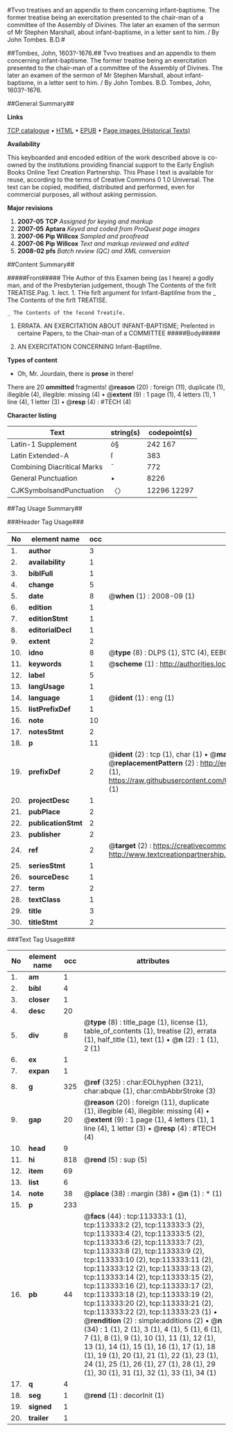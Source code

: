 #Tvvo treatises and an appendix to them concerning infant-baptisme. The former treatise being an exercitation presented to the chair-man of a committee of the Assembly of Divines. The later an examen of the sermon of Mr Stephen Marshall, about infant-baptisme, in a letter sent to him. / By John Tombes. B.D.#

##Tombes, John, 1603?-1676.##
Tvvo treatises and an appendix to them concerning infant-baptisme. The former treatise being an exercitation presented to the chair-man of a committee of the Assembly of Divines. The later an examen of the sermon of Mr Stephen Marshall, about infant-baptisme, in a letter sent to him. / By John Tombes. B.D.
Tombes, John, 1603?-1676.

##General Summary##

**Links**

[TCP catalogue](http://www.ota.ox.ac.uk/tcp/)  • 
[HTML](http://tei.it.ox.ac.uk/tcp/Texts-HTML/free/A94/A94741.html)  • 
[EPUB](http://tei.it.ox.ac.uk/tcp/Texts-EPUB/free/A94/A94741.epub) • 
[Page images (Historical Texts)](https://data.historicaltexts.jisc.ac.uk/view?pubId=eebo-99861205e&pageId=eebo-99861205e-113333-1)

**Availability**

This keyboarded and encoded edition of the
	       work described above is co-owned by the institutions
	       providing financial support to the Early English Books
	       Online Text Creation Partnership. This Phase I text is
	       available for reuse, according to the terms of Creative
	       Commons 0 1.0 Universal. The text can be copied,
	       modified, distributed and performed, even for
	       commercial purposes, all without asking permission.

**Major revisions**

1. __2007-05__ __TCP__ *Assigned for keying and markup*
1. __2007-05__ __Aptara__ *Keyed and coded from ProQuest page images*
1. __2007-06__ __Pip Willcox__ *Sampled and proofread*
1. __2007-06__ __Pip Willcox__ *Text and markup reviewed and edited*
1. __2008-02__ __pfs__ *Batch review (QC) and XML conversion*

##Content Summary##

#####Front#####
THe Author of this Examen being (as I heare)
a godly man, and of the Presbyterian judgement,
though The Contents of the firſt TREATISE.Pag. 1. ſect. 1. THe firſt argument for Infant-Baptiſme from the 
    _ The Contents of the firſt TREATISE.

    _ The Contents of the ſecond Treatiſe.

1. ERRATA.
AN
EXERCITATION
ABOUT
INFANT-BAPTISME;
Preſented in certaine Papers, to the
Chair-man of a COMMITTEE
#####Body#####

1. AN
EXERCITATION
CONCERNING
Infant-Baptiſme.

**Types of content**

  * Oh, Mr. Jourdain, there is **prose** in there!

There are 20 **ommitted** fragments! 
 @__reason__ (20) : foreign (11), duplicate (1), illegible (4), illegible: missing (4)  •  @__extent__ (9) : 1 page (1), 4 letters (1), 1 line (4), 1 letter (3)  •  @__resp__ (4) : #TECH (4)

**Character listing**


|Text|string(s)|codepoint(s)|
|---|---|---|
|Latin-1 Supplement|ò§|242 167|
|Latin Extended-A|ſ|383|
|Combining             Diacritical Marks|̄|772|
|General Punctuation|•|8226|
|CJKSymbolsandPunctuation|〈〉|12296 12297|

##Tag Usage Summary##

###Header Tag Usage###

|No|element name|occ|attributes|
|---|---|---|---|
|1.|__author__|3||
|2.|__availability__|1||
|3.|__biblFull__|1||
|4.|__change__|5||
|5.|__date__|8| @__when__ (1) : 2008-09 (1)|
|6.|__edition__|1||
|7.|__editionStmt__|1||
|8.|__editorialDecl__|1||
|9.|__extent__|2||
|10.|__idno__|8| @__type__ (8) : DLPS (1), STC (4), EEBO-CITATION (1), PROQUEST (1), VID (1)|
|11.|__keywords__|1| @__scheme__ (1) : http://authorities.loc.gov/ (1)|
|12.|__label__|5||
|13.|__langUsage__|1||
|14.|__language__|1| @__ident__ (1) : eng (1)|
|15.|__listPrefixDef__|1||
|16.|__note__|10||
|17.|__notesStmt__|2||
|18.|__p__|11||
|19.|__prefixDef__|2| @__ident__ (2) : tcp (1), char (1)  •  @__matchPattern__ (2) : ([0-9\-]+):([0-9IVX]+) (1), (.+) (1)  •  @__replacementPattern__ (2) : http://eebo.chadwyck.com/downloadtiff?vid=$1&page=$2 (1), https://raw.githubusercontent.com/textcreationpartnership/Texts/master/tcpchars.xml#$1 (1)|
|20.|__projectDesc__|1||
|21.|__pubPlace__|2||
|22.|__publicationStmt__|2||
|23.|__publisher__|2||
|24.|__ref__|2| @__target__ (2) : https://creativecommons.org/publicdomain/zero/1.0/ (1), http://www.textcreationpartnership.org/docs/. (1)|
|25.|__seriesStmt__|1||
|26.|__sourceDesc__|1||
|27.|__term__|2||
|28.|__textClass__|1||
|29.|__title__|3||
|30.|__titleStmt__|2||


###Text Tag Usage###

|No|element name|occ|attributes|
|---|---|---|---|
|1.|__am__|1||
|2.|__bibl__|4||
|3.|__closer__|1||
|4.|__desc__|20||
|5.|__div__|8| @__type__ (8) : title_page (1), license (1), table_of_contents (1), treatise (2), errata (1), half_title (1), text (1)  •  @__n__ (2) : 1 (1), 2 (1)|
|6.|__ex__|1||
|7.|__expan__|1||
|8.|__g__|325| @__ref__ (325) : char:EOLhyphen (321), char:abque (1), char:cmbAbbrStroke (3)|
|9.|__gap__|20| @__reason__ (20) : foreign (11), duplicate (1), illegible (4), illegible: missing (4)  •  @__extent__ (9) : 1 page (1), 4 letters (1), 1 line (4), 1 letter (3)  •  @__resp__ (4) : #TECH (4)|
|10.|__head__|9||
|11.|__hi__|818| @__rend__ (5) : sup (5)|
|12.|__item__|69||
|13.|__list__|6||
|14.|__note__|38| @__place__ (38) : margin (38)  •  @__n__ (1) : * (1)|
|15.|__p__|233||
|16.|__pb__|44| @__facs__ (44) : tcp:113333:1 (1), tcp:113333:2 (2), tcp:113333:3 (2), tcp:113333:4 (2), tcp:113333:5 (2), tcp:113333:6 (2), tcp:113333:7 (2), tcp:113333:8 (2), tcp:113333:9 (2), tcp:113333:10 (2), tcp:113333:11 (2), tcp:113333:12 (2), tcp:113333:13 (2), tcp:113333:14 (2), tcp:113333:15 (2), tcp:113333:16 (2), tcp:113333:17 (2), tcp:113333:18 (2), tcp:113333:19 (2), tcp:113333:20 (2), tcp:113333:21 (2), tcp:113333:22 (2), tcp:113333:23 (1)  •  @__rendition__ (2) : simple:additions (2)  •  @__n__ (34) : 1 (1), 2 (1), 3 (1), 4 (1), 5 (1), 6 (1), 7 (1), 8 (1), 9 (1), 10 (1), 11 (1), 12 (1), 13 (1), 14 (1), 15 (1), 16 (1), 17 (1), 18 (1), 19 (1), 20 (1), 21 (1), 22 (1), 23 (1), 24 (1), 25 (1), 26 (1), 27 (1), 28 (1), 29 (1), 30 (1), 31 (1), 32 (1), 33 (1), 34 (1)|
|17.|__q__|4||
|18.|__seg__|1| @__rend__ (1) : decorInit (1)|
|19.|__signed__|1||
|20.|__trailer__|1||
